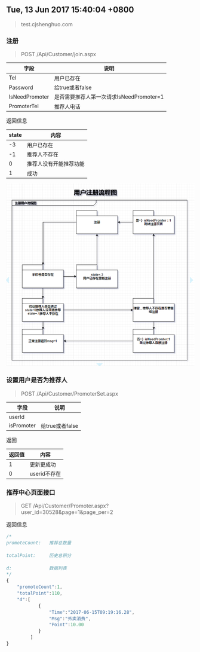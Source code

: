 ## Tue, 13 Jun 2017 15:40:04 +0800
>test.cjshenghuo.com
### 注册

>POST /Api/Customer/join.aspx

|  字段          |        说明        |
| -------------  | ------------------ |
|   Tel          | 用户已存在 |
|   Password     | 给true或者false    |
|   IsNeedPromoter | 是否需要推荐人第一次请求IsNeedPromoter=1|
|   PromoterTel    | 推荐人电话                       |

返回信息

|   state        |        内容        |
| -------------  | ------------------ |
|   -3   | 用户已存在                 |
|   -1   | 推荐人不存在               |
|   0    | 推荐人没有开能推荐功能     |
|   1    | 成功                       |

![](https://github.com/lsfoo/cjsh/blob/master/images/%E6%96%B0%E7%94%A8%E6%88%B7%E6%B3%A8%E5%86%8C%E6%B5%81%E7%A8%8B%E5%9B%BE.png)

### 设置用户是否为推荐人

>POST /Api/Customer/PromoterSet.aspx

|  字段          |        说明        |
| -------------  | ------------------ |
|   userId       |       |
|   isPromoter   | 给true或者false    |

返回

|返回值|内容|
|---|---|
|1|更新更成功|
|0|userid不存在|

### 推荐中心页面接口

>GET /Api/Customer/Promoter.aspx?user_id=30528&page=1&page_per=2

返回信息

```javascript
/*
promoteCount:   推荐总数量

totalPoint:     历史总积分

d:              数据列表
*/
{
    "promoteCount":1,
    "totalPoint":110,
    "d":[
            {
                "Time":"2017-06-15T09:19:16.28",
                "Msg":"外卖消费",
                "Point":10.00
            }
         ]
}
```

